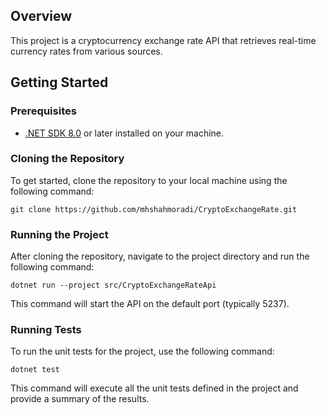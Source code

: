 ## Overview
This project is a cryptocurrency exchange rate API that retrieves real-time currency rates from various sources.

## Getting Started

### Prerequisites
- [.NET SDK 8.0](https://dotnet.microsoft.com/download/dotnet/8.0) or later installed on your machine.

### Cloning the Repository
To get started, clone the repository to your local machine using the following command:

    git clone https://github.com/mhshahmoradi/CryptoExchangeRate.git

### Running the Project

After cloning the repository, navigate to the project directory and run the following command:

    dotnet run --project src/CryptoExchangeRateApi

This command will start the API on the default port (typically 5237).

### Running Tests

To run the unit tests for the project, use the following command:

    dotnet test

This command will execute all the unit tests defined in the project and provide a summary of the results.
